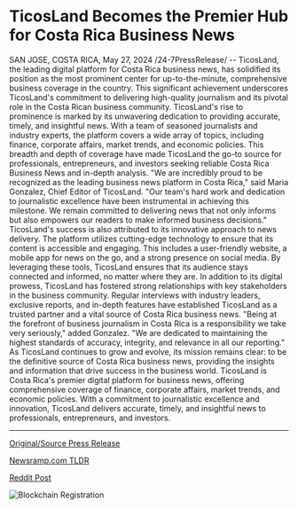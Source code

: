 # TicosLand Becomes the Premier Hub for Costa Rica Business News

SAN JOSE, COSTA RICA, May 27, 2024 /24-7PressRelease/ -- TicosLand, the leading digital platform for Costa Rica business news, has solidified its position as the most prominent center for up-to-the-minute, comprehensive business coverage in the country. This significant achievement underscores TicosLand's commitment to delivering high-quality journalism and its pivotal role in the Costa Rican business community.  TicosLand's rise to prominence is marked by its unwavering dedication to providing accurate, timely, and insightful news. With a team of seasoned journalists and industry experts, the platform covers a wide array of topics, including finance, corporate affairs, market trends, and economic policies. This breadth and depth of coverage have made TicosLand the go-to source for professionals, entrepreneurs, and investors seeking reliable Costa Rica Business News and in-depth analysis.  "We are incredibly proud to be recognized as the leading business news platform in Costa Rica," said Maria Gonzalez, Chief Editor of TicosLand. "Our team's hard work and dedication to journalistic excellence have been instrumental in achieving this milestone. We remain committed to delivering news that not only informs but also empowers our readers to make informed business decisions."  TicosLand's success is also attributed to its innovative approach to news delivery. The platform utilizes cutting-edge technology to ensure that its content is accessible and engaging. This includes a user-friendly website, a mobile app for news on the go, and a strong presence on social media. By leveraging these tools, TicosLand ensures that its audience stays connected and informed, no matter where they are.  In addition to its digital prowess, TicosLand has fostered strong relationships with key stakeholders in the business community. Regular interviews with industry leaders, exclusive reports, and in-depth features have established TicosLand as a trusted partner and a vital source of Costa Rica business news.  "Being at the forefront of business journalism in Costa Rica is a responsibility we take very seriously," added Gonzalez. "We are dedicated to maintaining the highest standards of accuracy, integrity, and relevance in all our reporting."  As TicosLand continues to grow and evolve, its mission remains clear: to be the definitive source of Costa Rica business news, providing the insights and information that drive success in the business world.  TicosLand is Costa Rica's premier digital platform for business news, offering comprehensive coverage of finance, corporate affairs, market trends, and economic policies. With a commitment to journalistic excellence and innovation, TicosLand delivers accurate, timely, and insightful news to professionals, entrepreneurs, and investors. 

---

[Original/Source Press Release](https://www.24-7pressrelease.com/press-release/511187/ticosland-becomes-the-premier-hub-for-costa-rica-business-news)
                    

[Newsramp.com TLDR](https://newsramp.com/curated-news/ticosland-solidifies-its-position-as-the-premier-source-for-costa-rica-business-news/9057a57900619f4d267b2ab44e2890d8) 

 



[Reddit Post](https://www.reddit.com/r/newsramp/comments/1d1lt9m/ticosland_solidifies_its_position_as_the_premier/) 



![Blockchain Registration](https://cdn.newsramp.app/24-7PressRelease/qrcode/245/27/herbX2or.webp)